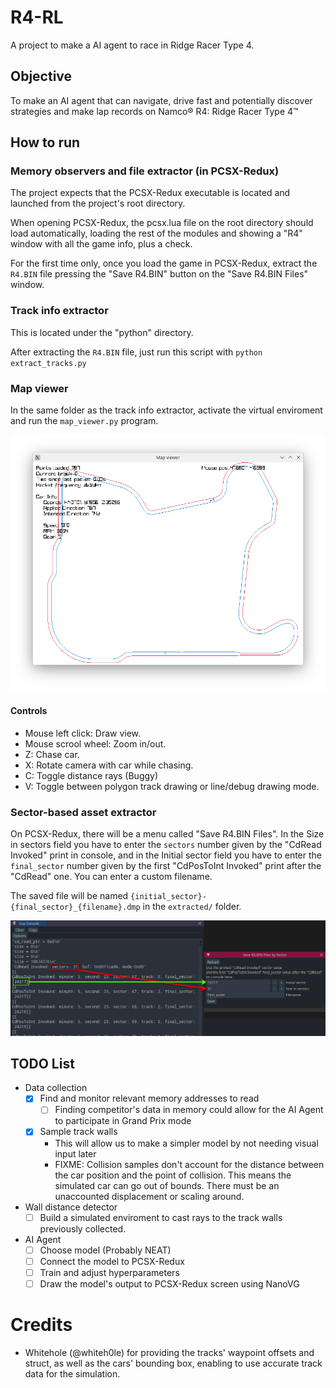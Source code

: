 # R4-RL
A project to make a AI agent to race in Ridge Racer Type 4.

## Objective
To make an AI agent that can navigate, drive fast and potentially discover strategies and make lap records on Namco® R4: Ridge Racer Type 4™

## How to run
### Memory observers and file extractor (in PCSX-Redux)
The project expects that the PCSX-Redux executable is located and launched from the project's root directory.

When opening PCSX-Redux, the pcsx.lua file on the root directory should load automatically, loading the rest of the modules and showing a "R4" window with all the game info, plus a check.

For the first time only, once you load the game in PCSX-Redux, extract the `R4.BIN` file pressing the "Save R4.BIN" button on the "Save R4.BIN Files" window.

### Track info extractor
This is located under the "python" directory.

After extracting the `R4.BIN` file, just run this script with `python extract_tracks.py`

### Map viewer
In the same folder as the track info extractor, activate the virtual enviroment and run the `map_viewer.py` program.

![](screenshots/map_viewer.png)

#### Controls
- Mouse left click: Draw view.
- Mouse scrool wheel: Zoom in/out.
- Z: Chase car.
- X: Rotate camera with car while chasing.
- C: Toggle distance rays (Buggy)
- V: Toggle between polygon track drawing or line/debug drawing mode.

### Sector-based asset extractor
On PCSX-Redux, there will be a menu called "Save R4.BIN Files". In the Size in sectors field you have to enter the `sectors` number given by the "CdRead Invoked" print in console, and in the Initial sector field you have to enter the `final_sector` number given by the  first "CdPosToInt Invoked" print after the "CdRead" one. You can enter a custom filename.

The saved file will be named `{initial_sector}-{final_sector}_{filename}.dmp` in the `extracted/` folder.

![](screenshots/save_assets_values.png)


## TODO List
- Data collection
    - [x] Find and monitor relevant memory addresses to read
        - [ ] Finding competitor's data in memory could allow for the AI Agent to participate in Grand Prix mode
    - [x] Sample track walls
        - This will allow us to make a simpler model by not needing visual input later
        - FIXME: Collision samples don't account for the distance between the car position and the point of collision. This means the simulated car can go out of bounds. There must be an unaccounted displacement or scaling around.
- Wall distance detector
    - [ ] Build a simulated enviroment to cast rays to the track walls previously collected.
- AI Agent
    - [ ] Choose model (Probably NEAT)
    - [ ] Connect the model to PCSX-Redux
    - [ ] Train and adjust hyperparameters
    - [ ] Draw the model's output to PCSX-Redux screen using NanoVG

# Credits
- Whitehole (@whiteh0le) for providing the tracks' waypoint offsets and struct, as well as the cars' bounding box, enabling to use accurate track data for the simulation.